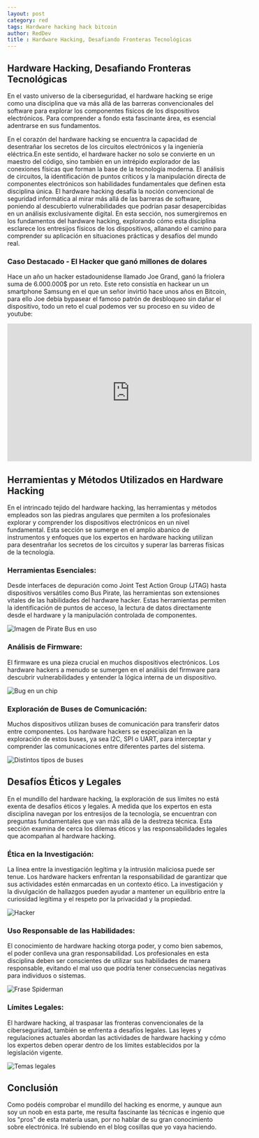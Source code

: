 ```yaml
---
layout: post
category: red
tags: Hardware hacking hack bitcoin 
author: RedDev
title : Hardware Hacking, Desafiando Fronteras Tecnológicas
---
```


##  Hardware Hacking, Desafiando Fronteras Tecnológicas
En el vasto universo de la ciberseguridad, el hardware hacking se erige como una disciplina que va más allá de las barreras convencionales del software para explorar los componentes físicos de los dispositivos electrónicos. Para comprender a fondo esta fascinante área, es esencial adentrarse en sus fundamentos. 

En el corazón del hardware hacking se encuentra la capacidad de desentrañar los secretos de los circuitos electrónicos y la ingeniería eléctrica.En este sentido, el hardware hacker no solo se convierte en un maestro del código, sino también en un intrépido explorador de las conexiones físicas que forman la base de la tecnología moderna. El análisis de circuitos, la identificación de puntos críticos y la manipulación directa de componentes electrónicos son habilidades fundamentales que definen esta disciplina única.
El hardware hacking desafía la noción convencional de seguridad informática al mirar más allá de las barreras de software, poniendo al descubierto vulnerabilidades que podrían pasar desapercibidas en un análisis exclusivamente digital. En esta sección, nos sumergiremos en los fundamentos del hardware hacking, explorando cómo esta disciplina esclarece los entresijos físicos de los dispositivos, allanando el camino para comprender su aplicación en situaciones prácticas y desafíos del mundo real.

### Caso Destacado - El Hacker que ganó millones de dolares
Hace un año un hacker estadounidense llamado Joe Grand, ganó la friolera suma de 6.000.000$ por un reto.
Este reto consistía en hackear un un smartphone Samsung en el que un señor invirtió hace unos años en Bitcoin, para ello Joe debía bypasear el famoso patrón de desbloqueo sin dañar el dispositivo, todo un reto el cual podemos ver su proceso en su video de youtube:
<iframe width="560" height="315" src="https://www.youtube.com/embed/icBD5PiyoyI?si=9DJyOX17dpFemUcB" title="YouTube video player" frameborder="0" allow="accelerometer; autoplay; clipboard-write; encrypted-media; gyroscope; picture-in-picture; web-share" allowfullscreen></iframe>

## Herramientas y Métodos Utilizados en Hardware Hacking
En el intrincado tejido del hardware hacking, las herramientas y métodos empleados son las piedras angulares que permiten a los profesionales explorar y comprender los dispositivos electrónicos en un nivel fundamental. Esta sección se sumerge en el amplio abanico de instrumentos y enfoques que los expertos en hardware hacking utilizan para desentrañar los secretos de los circuitos y superar las barreras físicas de la tecnología.

### Herramientas Esenciales:
Desde interfaces de depuración como Joint Test Action Group (JTAG) hasta dispositivos versátiles como Bus Pirate, las herramientas son extensiones vitales de las habilidades del hardware hacker. Estas herramientas permiten la identificación de puntos de acceso, la lectura de datos directamente desde el hardware y la manipulación controlada de componentes.

<img src="https://github.com/reycotallo98/reycotallo98.github.io/assets/93315382/70a71892-01ff-4ef0-ae89-e28cb3cb922a" alt="Imagen de Pirate Bus en uso">

### Análisis de Firmware:
El firmware es una pieza crucial en muchos dispositivos electrónicos. Los hardware hackers a menudo se sumergen en el análisis del firmware para descubrir vulnerabilidades y entender la lógica interna de un dispositivo. 

<img src="https://github.com/reycotallo98/reycotallo98.github.io/assets/93315382/bc43ed1b-d09f-482c-bfb4-9b54e71766aa" alt="Bug en un chip">

### Exploración de Buses de Comunicación:
Muchos dispositivos utilizan buses de comunicación para transferir datos entre componentes. Los hardware hackers se especializan en la exploración de estos buses, ya sea I2C, SPI o UART, para interceptar y comprender las comunicaciones entre diferentes partes del sistema.

<img src="https://github.com/reycotallo98/reycotallo98.github.io/assets/93315382/d72afac5-0be4-4fce-98b3-3ffcd76596a0" alt="Distintos tipos de buses">

## Desafíos Éticos y Legales

En el mundillo del hardware hacking, la exploración de sus límites no está exenta de desafíos éticos y legales. A medida que los expertos en esta disciplina navegan por los entresijos de la tecnología, se encuentran con preguntas fundamentales que van más allá de la destreza técnica. Esta sección examina de cerca los dilemas éticos y las responsabilidades legales que acompañan al hardware hacking.

### Ética en la Investigación:
La línea entre la investigación legítima y la intrusión maliciosa puede ser tenue. Los hardware hackers enfrentan la responsabilidad de garantizar que sus actividades estén enmarcadas en un contexto ético. La investigación y la divulgación de hallazgos pueden ayudar a mantener un equilibrio entre la curiosidad legítima y el respeto por la privacidad y la propiedad.

<img src="https://github.com/reycotallo98/reycotallo98.github.io/assets/93315382/9e157e91-8d7a-43fa-a455-8ea60d4bf090" alt="Hacker">

### Uso Responsable de las Habilidades:
El conocimiento de hardware hacking otorga poder, y como bien sabemos, el poder conlleva una gran responsabilidad. Los profesionales en esta disciplina deben ser conscientes de utilizar sus habilidades de manera responsable, evitando el mal uso que podría tener consecuencias negativas para individuos o sistemas.

<img src="https://github.com/reycotallo98/reycotallo98.github.io/assets/93315382/f1dcc276-0ff4-4bca-906d-469e1c6934d5" alt="Frase Spiderman">


### Límites Legales:
El hardware hacking, al traspasar las fronteras convencionales de la ciberseguridad, también se enfrenta a desafíos legales. Las leyes y regulaciones actuales abordan las actividades de hardware hacking y cómo los expertos deben operar dentro de los límites establecidos por la legislación vigente.

<img src="https://github.com/reycotallo98/reycotallo98.github.io/assets/93315382/06606988-b862-422d-8640-ff27339b4f98" alt="Temas legales">

## Conclusión
Como podéis comprobar el mundillo del hacking es enorme, y aunque aun soy un noob en esta parte, me resulta fascinante las técnicas e ingenio que los "pros" de esta matería usan, por no hablar de su gran conocimiento sobre electrónica. Iré subiendo en el blog cosillas que yo vaya haciendo.

